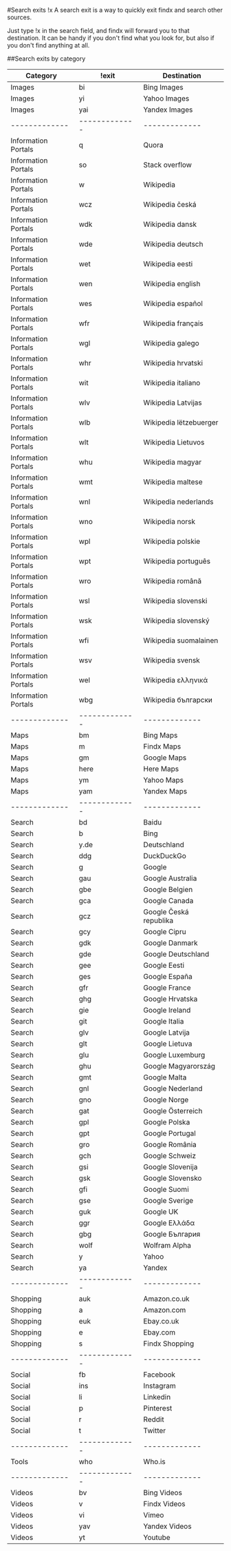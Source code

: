 #Search exits !x 
A search exit is a way to quickly exit findx and search other sources.

Just type !x in the search field, and findx will forward you to that destination. It can be handy if you don't find what you look for, but also if you don't find anything at all.

##Search exits by category

| Category | !exit | Destination |
| ------------- | ------------- | ------------- |
| Images | bi  |  Bing Images | 
| Images | yi | Yahoo Images | 
| Images | yai | Yandex Images |
| ------------- | ------------- | ------------- |
| Information Portals | q | Quora |
| Information Portals | so | Stack overflow |
| Information Portals | w | Wikipedia |
| Information Portals | wcz | Wikipedia česká |
| Information Portals | wdk | Wikipedia dansk |
| Information Portals | wde | Wikipedia deutsch |
| Information Portals | wet | Wikipedia eesti |
| Information Portals | wen | Wikipedia english |
| Information Portals | wes | Wikipedia español |
| Information Portals | wfr | Wikipedia français |
| Information Portals | wgl | Wikipedia galego |
| Information Portals | whr | Wikipedia hrvatski |
| Information Portals | wit | Wikipedia italiano |
| Information Portals | wlv | Wikipedia Latvijas |
| Information Portals | wlb | Wikipedia lëtzebuerger |
| Information Portals | wlt | Wikipedia Lietuvos |
| Information Portals | whu | Wikipedia magyar |
| Information Portals | wmt | Wikipedia maltese |
| Information Portals | wnl | Wikipedia nederlands |
| Information Portals | wno | Wikipedia norsk |
| Information Portals | wpl | Wikipedia polskie |
| Information Portals | wpt | Wikipedia português |
| Information Portals | wro | Wikipedia română |
| Information Portals | wsl | Wikipedia slovenski |
| Information Portals | wsk | Wikipedia slovenský |
| Information Portals | wfi | Wikipedia suomalainen |
| Information Portals | wsv | Wikipedia svensk |
| Information Portals | wel | Wikipedia ελληνικά |
| Information Portals | wbg | Wikipedia български |
| ------------- | ------------- | ------------- |
| Maps | bm | Bing Maps |
| Maps | m | Findx Maps |
| Maps | gm | Google Maps |
| Maps | here | Here Maps |
| Maps | ym | Yahoo Maps |
| Maps | yam | Yandex Maps |
| ------------- | ------------- | ------------- |
| Search | bd | Baidu |
| Search | b | Bing |
| Search | y.de | Deutschland |
| Search | ddg | DuckDuckGo |
| Search | g | Google |
| Search | gau | Google Australia |
| Search | gbe | Google Belgien |
| Search | gca | Google Canada |
| Search | gcz | Google Česká republika |
| Search | gcy | Google Cipru |
| Search | gdk | Google Danmark |
| Search | gde | Google Deutschland |
| Search | gee | Google Eesti |
| Search | ges | Google España |
| Search | gfr | Google France |
| Search | ghg | Google Hrvatska |
| Search | gie | Google Ireland |
| Search | git | Google Italia |
| Search | glv | Google Latvija |
| Search | glt | Google Lietuva |
| Search | glu | Google Luxemburg |
| Search | ghu | Google Magyarország |
| Search | gmt | Google Malta |
| Search | gnl | Google Nederland |
| Search | gno | Google Norge |
| Search | gat | Google Österreich |
| Search | gpl | Google Polska |
| Search | gpt | Google Portugal |
| Search | gro | Google România |
| Search | gch | Google Schweiz |
| Search | gsi | Google Slovenija |
| Search | gsk | Google Slovensko |
| Search | gfi | Google Suomi |
| Search | gse | Google Sverige |
| Search | guk | Google UK |
| Search | ggr | Google Ελλάδα |
| Search | gbg | Google България |
| Search | wolf | Wolfram Alpha |
| Search | y | Yahoo |
| Search | ya | Yandex |
| ------------- | ------------- | ------------- |
| Shopping | auk | Amazon.co.uk |
| Shopping | a | Amazon.com |
| Shopping | euk | Ebay.co.uk |
| Shopping | e | Ebay.com |
| Shopping | s | Findx Shopping |
| ------------- | ------------- | ------------- |
| Social | fb | Facebook |
| Social | ins | Instagram |
| Social | li | Linkedin |
| Social | p | Pinterest |
| Social | r | Reddit |
| Social | t | Twitter |
| ------------- | ------------- | ------------- |
| Tools | who | Who.is |
| ------------- | ------------- | ------------- |
| Videos | bv | Bing Videos |
| Videos | v | Findx Videos |
| Videos | vi | Vimeo |
| Videos | yav | Yandex Videos |
| Videos | yt | Youtube |




